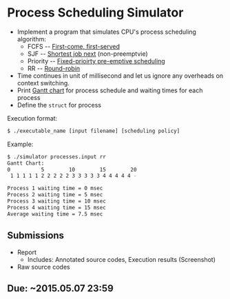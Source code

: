 # Process Scheduling Simulator

* Implement a program that simulates CPU's process scheduling algorithm:
    * FCFS -- [First-come, first-served](https://en.wikipedia.org/wiki/First-come,_first-served)
    * SJF -- [Shortest job next](https://en.wikipedia.org/wiki/Shortest_job_next) (non-preemptvie)
    * Priority -- [Fixed-prioirty pre-emptive scheduling](https://en.wikipedia.org/wiki/Fixed-priority_pre-emptive_scheduling)
    * RR -- [Round-robin](https://en.wikipedia.org/wiki/Round-robin_scheduling)
* Time continues in unit of millisecond and let us ignore any overheads on context switching.
* Print [Gantt chart](https://en.wikipedia.org/wiki/Gantt_chart) for process schedule and waiting times for each process
* Define the `struct` for process

Execution format:
```bash
$ ./executable_name [input filename] [scheduling policy]
```

Example:
```bash
$ ./simulator processes.input rr
Gantt Chart:
0          5        10        15        20
 1 1 1 1 1 2 2 2 2 2 3 3 3 3 3 4 4 4 4 4 -

Process 1 waiting time = 0 msec
Process 2 waiting time = 5 msec
Process 3 waiting time = 10 msec
Process 4 waiting time = 15 msec
Average waiting time = 7.5 msec
```

## Submissions

* Report
    * Includes: Annotated source codes, Execution results (Screenshot)
* Raw source codes

## Due: ~2015.05.07 23:59
